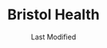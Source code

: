 ---
layout: location-page
date: Last Modified
description: "Local COVID-19 testing is available at Bristol Health in Bristol, Connecticut, USA."
permalink: "locations/connecticut/bristol/bristol-health/"
tags:
  - locations
  - connecticut
title: Bristol Health
state: Connecticut
stateAbbr: CT
hood: Bristol
address: 145 Queen St
city: Bristol
zip: 06010
mapUrl: "http://maps.apple.com/?q=Bristol+Health&address=145+Queen+St,Bristol,Connecticut,06010"
locationType: Drive-thru
phone: 860-261-6855 
website: undefined
onlineBooking: undefined
closed: undefined
closedUpdate: April 16th, 2020
notes: "Limited test kits available. By appointment only. Requires referral from a primary health provider."
days: M-Sat
hours: 8AM-4PM
ctaMessage: Call 860-261-6855 
ctaUrl: "tel:860-261-6855"
---